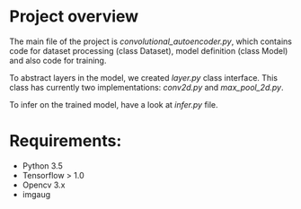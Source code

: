 # Project overview

The main file of the project is *convolutional_autoencoder.py*, which contains code for dataset processing (class Dataset), model definition (class Model) and also code for training. 

To abstract layers in the model, we created *layer.py* class interface. This class has currently two implementations: *conv2d.py* and *max_pool_2d.py*.

To infer on the trained model, have a look at *infer.py* file.

# Requirements:
- Python 3.5
- Tensorflow > 1.0
- Opencv 3.x
- imgaug

